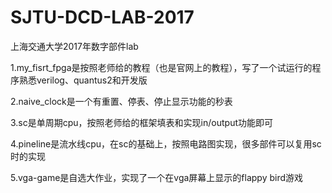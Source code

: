 # SJTU-DCD-LAB-2017
上海交通大学2017年数字部件lab

1.my_fisrt_fpga是按照老师给的教程（也是官网上的教程），写了一个试运行的程序熟悉verilog、quantus2和开发版

2.naive_clock是一个有重置、停表、停止显示功能的秒表

3.sc是单周期cpu，按照老师给的框架填表和实现in/output功能即可

4.pineline是流水线cpu，在sc的基础上，按照电路图实现，很多部件可以复用sc时的实现

5.vga-game是自选大作业，实现了一个在vga屏幕上显示的flappy bird游戏


